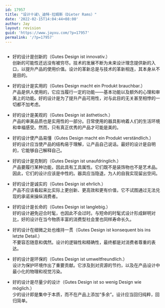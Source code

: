 ```yaml
---
id: 17957
title: "设计十诫\_迪特·拉姆斯（Dieter Rams）"
date: '2022-02-15T14:04:44+08:00'
author: Jay
layout: revision
guid: 'https://www.jayxu.com/?p=17957'
permalink: '/?p=17957'
---
```


<!-- wp:image {"id":17956,"sizeSlug":"large","linkDestination":"attachment"} -->
<figure class="wp-block-image size-large"><a href="https://www.jayxu.com/2022/02/15/17954/dieter_rams_10_design_principles_h"><img src="https://www.jayxu.com/log/wp-content/uploads/2022/02/Dieter_Rams_10_Design_Principles_h-1280x800.jpeg" alt="" class="wp-image-17956"/></a></figure>
<!-- /wp:image -->

<!-- wp:list -->
<ul><li>好的设计是创新的（Gutes Design ist innovativ.）<br>创新的可能性还远没有被穷尽。技术的发展不断为未来设计理念提供新的入口，以提升产品的使用价值。设计的革新总是与技术的革新相连，其本身从不是目的。</li></ul>
<!-- /wp:list -->

<!-- wp:list -->
<ul><li>好的设计是实用的（Gutes Design macht ein Produkt brauchbar.）<br>产品是供人使用的，它应当履行一定的功能——基本功能以及额外的心理和审美上的功能。好的设计是为了提升产品可用性，对与此目的无关甚至相悖的一切都不加考虑。</li></ul>
<!-- /wp:list -->

<!-- wp:list -->
<ul><li>好的设计是美观的（Gutes Design ist ästhetisch.）<br>产品的审美品质也是实用性的一部分。日常使用的器具影响着人们的生活环境和幸福感受。然而，只有真正优秀的产品才可能是美的。</li></ul>
<!-- /wp:list -->

<!-- wp:list -->
<ul><li>好的设计使产品易懂（Gutes Design macht ein Produkt verständlich.）<br>好的设计应当使产品的结构易于理解，让产品自己说话。最好的设计是自明的，它能够自己解释自己。</li></ul>
<!-- /wp:list -->

<!-- wp:list -->
<ul><li>好的设计是克制的（Gutes Design ist unaufdringlich.）<br>产品要履行某种功能，因此具有工具属性。它们既不是装饰物也不是艺术品。因此，它们的设计应该是中性的。器具应当隐退，为人的自我实现留出空间。</li></ul>
<!-- /wp:list -->

<!-- wp:list -->
<ul><li>好的设计是诚实的（Gutes Design ist ehrlich.）<br>产品不应该看起来比实际上更创新、更高效和更有价值，它不试图通过无法兑现的承诺来操纵消费者。</li></ul>
<!-- /wp:list -->

<!-- wp:list -->
<ul><li>好的设计是长命的（Gutes Design ist langlebig.）<br>好的设计避免迎合时髦，也因此不会过时。与短命的时髦式设计形成鲜明对比，好的设计在当今物质丰富的消费型社会里也同样寿命长久。</li></ul>
<!-- /wp:list -->

<!-- wp:list -->
<ul><li>好的设计在细微之处也维持一贯（Gutes Design ist konsequent bis ins letzte Detail.）<br>不要容忍随意和偶然。设计的逻辑性和精确性，最终都是对消费者尊重的表达。</li></ul>
<!-- /wp:list -->

<!-- wp:list -->
<ul><li>好的设计是环保的（Gutes Design ist umweltfreundlich.）<br>设计为保护环境作出了重要贡献。它涉及到对资源的节约，以及在产品设计中最小化的物理和视觉污染。</li></ul>
<!-- /wp:list -->

<!-- wp:list -->
<ul><li>好的设计是尽量少的设计（Gutes Design ist so wenig Design wie möglich.）<br>少的设计即是集中于本质，而不在产品上添加“多余”。设计应当回归纯粹，回归简单。</li></ul>
<!-- /wp:list -->